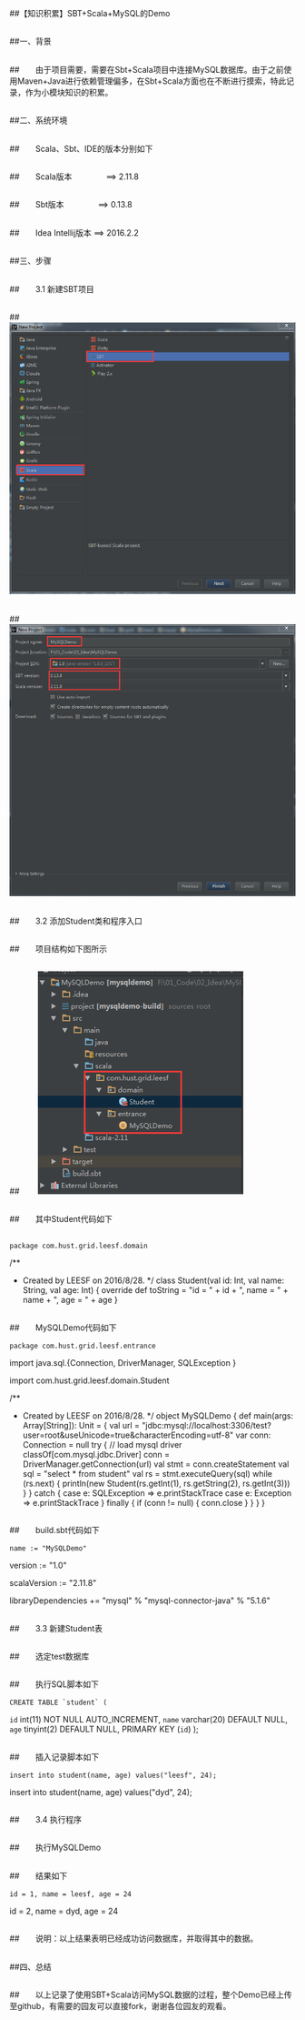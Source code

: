 ##【知识积累】SBT+Scala+MySQL的Demo

##
##一、背景


##
##　　由于项目需要，需要在Sbt+Scala项目中连接MySQL数据库。由于之前使用Maven+Java进行依赖管理偏多，在Sbt+Scala方面也在不断进行摸索，特此记录，作为小模块知识的积累。


##
##二、系统环境


##
##　　Scala、Sbt、IDE的版本分别如下


##
##　　Scala版本　　 　　==> 2.11.8


##
##　　Sbt版本  　　　　==> 0.13.8


##
##　　Idea Intellij版本  ==> 2016.2.2


##
##三、步骤


##
##　　3.1 新建SBT项目　


##
##　　 ![Alt text](../md/img/616953-20160828105730494-881123320.png)


##
##　　 ![Alt text](../md/img/616953-20160828105756402-1127423413.png)


##
##　　3.2 添加Student类和程序入口


##
##　　项目结构如下图所示


##
##　　 ![Alt text](../md/img/616953-20160828105857844-810959389.png)


##
##　　其中Student代码如下


##
##

	package com.hust.grid.leesf.domain

/**
  * Created by LEESF on 2016/8/28.
  */
class Student(val id: Int, val name: String, val age: Int) {
  override def toString = "id = " + id + ", name = " + name + ", age = " + age
	}



##
##　　MySQLDemo代码如下

	package com.hust.grid.leesf.entrance

import java.sql.{Connection, DriverManager, SQLException	}

import com.hust.grid.leesf.domain.Student

/**
  * Created by LEESF on 2016/8/28.
  */
object MySQLDemo {
  def main(args: Array[String]): Unit = {
    val url = "jdbc:mysql://localhost:3306/test?user=root&amp;useUnicode=true&amp;characterEncoding=utf-8"
    var conn: Connection = null
    try {
      // load mysql driver
      classOf[com.mysql.jdbc.Driver]
      conn = DriverManager.getConnection(url)
      val stmt = conn.createStatement
      val sql = "select * from student"
      val rs = stmt.executeQuery(sql)
      while (rs.next) {
        println(new Student(rs.getInt(1), rs.getString(2), rs.getInt(3)))
      	}
    	} catch {
      case e: SQLException => e.printStackTrace
      case e: Exception => e.printStackTrace
    	} finally {
      if (conn != null) {
        conn.close
      	}
    	}
  	}
	}



##
##　　build.sbt代码如下

	name := "MySQLDemo"

version := "1.0"

scalaVersion := "2.11.8"

libraryDependencies += "mysql" % "mysql-connector-java" % "5.1.6"

    



##
##　　3.3 新建Student表


##
##　　选定test数据库


##
##　　执行SQL脚本如下

	CREATE TABLE `student` (
  `id` int(11) NOT NULL AUTO_INCREMENT,
  `name` varchar(20) DEFAULT NULL,
  `age` tinyint(2) DEFAULT NULL,
  PRIMARY KEY (`id`)
);



##
##　　插入记录脚本如下

	insert into student(name, age) values("leesf", 24);
insert into student(name, age) values("dyd", 24);



##
##　　3.4 执行程序


##
##　　执行MySQLDemo


##
##　　结果如下　　

	id = 1, name = leesf, age = 24
id = 2, name = dyd, age = 24



##
##　　说明：以上结果表明已经成功访问数据库，并取得其中的数据。


##
##四、总结


##
##　　以上记录了使用SBT+Scala访问MySQL数据的过程，整个Demo已经上传至github，有需要的园友可以直接fork，谢谢各位园友的观看。　　